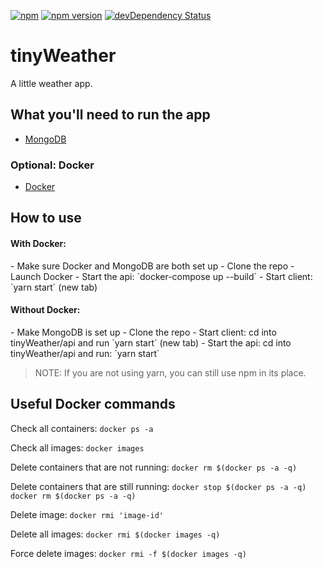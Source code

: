 [![npm](https://img.shields.io/npm/v/npm.svg?maxAge=2592000)]()
[![npm version](https://badge.fury.io/js/express.svg)](https://badge.fury.io/js/express)
[![devDependency Status](https://david-dm.org/dandeller/scaffold/dev-status.svg)](https://david-dm.org/dwyl/esta#info=devDependencies)

# tinyWeather
A little weather app.

<h2>What you'll need to run the app</h2>
<ul>
  <li><a href='https://www.mongodb.com/'>MongoDB</a></li>
</ul>
<h3>Optional: Docker</h3>
<ul>
  <li><a href='https://docs.docker.com/desktop/'>Docker</a></li>
</ul> 

<h2>How to use</h2>
<h4>With Docker:</h4>
  - Make sure Docker and MongoDB are both set up
  - Clone the repo
  - Launch Docker
  - Start the api: `docker-compose up --build`
  - Start client: `yarn start` (new tab)

<h4>Without Docker:</h4>
  - Make MongoDB is set up
  - Clone the repo
  - Start client: cd into tinyWeather/api and run `yarn start` (new tab)
  - Start the api: cd into tinyWeather/api and run: `yarn start`
  
> NOTE: If you are not using yarn, you can still use npm in its place.

<h2>Useful Docker commands</h2>

Check all containers: `docker ps -a`

Check all images: `docker images`

Delete containers that are not running: `docker rm $(docker ps -a -q)`

Delete containers that are still running: `docker stop $(docker ps -a -q) docker rm $(docker ps -a -q)`

Delete image: `docker rmi 'image-id'`

Delete all images: `docker rmi $(docker images -q)`

Force delete images: `docker rmi -f $(docker images -q)`
